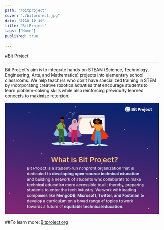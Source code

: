 ```yaml
---
path: "/bitproject"
cover: "./bitproject.jpg"
date: "2018-10-16"
title: "BitProject"
tags: ["Home"]
published: true

---
```

#Bit Project
<hr>

Bit Project's aim is to integrate hands-on STEAM (Science, Technology, Engineering, Arts, and Mathematics) projects into elementary school classrooms. We help teachers who don't have specialized training in STEM by incorporating creative robotics activities that encourage students to learn problem-solving skills while also reinforcing previously learned concepts to maximize retention.

[![](./info.jpg)](https://bitproject.org/)
<br>

##To learn more: [Bitproject.org](https://bitproject.org/)